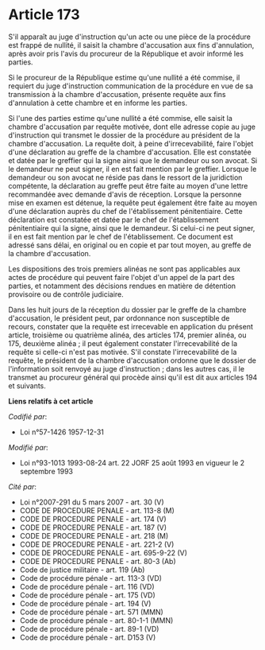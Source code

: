 # Article 173

S'il apparaît au juge d'instruction qu'un acte ou une pièce de la procédure est frappé de nullité, il saisit la chambre
d'accusation aux fins d'annulation, après avoir pris l'avis du procureur de la République et avoir informé les parties.

Si le procureur de la République estime qu'une nullité a été commise, il requiert du juge d'instruction communication de la
procédure en vue de sa transmission à la chambre d'accusation, présente requête aux fins d'annulation à cette chambre et en
informe les parties.

Si l'une des parties estime qu'une nullité a été commise, elle saisit la chambre d'accusation par requête motivée, dont elle
adresse copie au juge d'instruction qui transmet le dossier de la procédure au président de la chambre d'accusation. La
requête doit, à peine d'irrecevabilité, faire l'objet d'une déclaration au greffe de la chambre d'accusation. Elle est
constatée et datée par le greffier qui la signe ainsi que le demandeur ou son avocat. Si le demandeur ne peut signer, il en
est fait mention par le greffier. Lorsque le demandeur ou son avocat ne réside pas dans le ressort de la juridiction
compétente, la déclaration au greffe peut être faite au moyen d'une lettre recommandée avec demande d'avis de réception.
Lorsque la personne mise en examen est détenue, la requête peut également être faite au moyen d'une déclaration auprès du
chef de l'établissement pénitentiaire. Cette déclaration est constatée et datée par le chef de l'établissement pénitentiaire
qui la signe, ainsi que le demandeur. Si celui-ci ne peut signer, il en est fait mention par le chef de l'établissement. Ce
document est adressé sans délai, en original ou en copie et par tout moyen, au greffe de la chambre d'accusation.

Les dispositions des trois premiers alinéas ne sont pas applicables aux actes de procédure qui peuvent faire l'objet d'un
appel de la part des parties, et notamment des décisions rendues en matière de détention provisoire ou de contrôle
judiciaire.

Dans les huit jours de la réception du dossier par le greffe de la chambre d'accusation, le président peut, par ordonnance
non susceptible de recours, constater que la requête est irrecevable en application du présent article, troisième ou
quatrième alinéa, des articles 174, premier alinéa, ou 175, deuxième alinéa ; il peut également constater l'irrecevabilité de
la requête si celle-ci n'est pas motivée. S'il constate l'irrecevabilité de la requête, le président de la chambre
d'accusation ordonne que le dossier de l'information soit renvoyé au juge d'instruction ; dans les autres cas, il le transmet
au procureur général qui procède ainsi qu'il est dit aux articles 194 et suivants.

**Liens relatifs à cet article**

_Codifié par_:

  - Loi n°57-1426 1957-12-31

_Modifié par_:

  - Loi n°93-1013 1993-08-24 art. 22 JORF 25 août 1993 en vigueur le 2 septembre 1993

_Cité par_:

  - Loi n°2007-291 du 5 mars 2007 - art. 30 (V)
  - CODE DE PROCEDURE PENALE - art. 113-8 (M)
  - CODE DE PROCEDURE PENALE - art. 174 (V)
  - CODE DE PROCEDURE PENALE - art. 187 (V)
  - CODE DE PROCEDURE PENALE - art. 218 (M)
  - CODE DE PROCEDURE PENALE - art. 221-2 (V)
  - CODE DE PROCEDURE PENALE - art. 695-9-22 (V)
  - CODE DE PROCEDURE PENALE - art. 80-3 (Ab)
  - Code de justice militaire - art. 119 (Ab)
  - Code de procédure pénale - art. 113-3 (VD)
  - Code de procédure pénale - art. 116 (VD)
  - Code de procédure pénale - art. 175 (VD)
  - Code de procédure pénale - art. 194 (V)
  - Code de procédure pénale - art. 571 (MMN)
  - Code de procédure pénale - art. 80-1-1 (MMN)
  - Code de procédure pénale - art. 89-1 (VD)
  - Code de procédure pénale - art. D153 (V)
